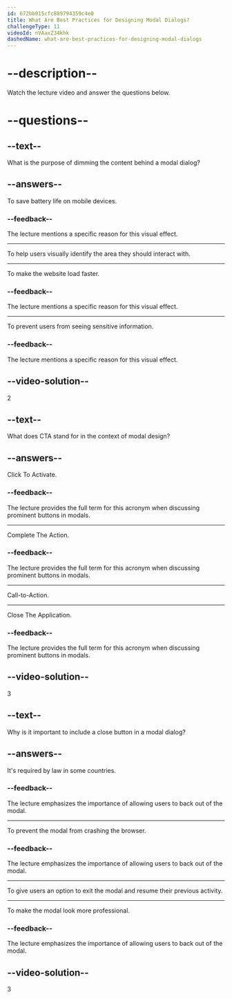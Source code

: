 ```yaml
---
id: 672bb015cfc889794359c4e0
title: What Are Best Practices for Designing Modal Dialogs?
challengeType: 11
videoId: nVAaxZ34khk
dashedName: what-are-best-practices-for-designing-modal-dialogs
---
```


# --description--

Watch the lecture video and answer the questions below.

# --questions--

## --text--

What is the purpose of dimming the content behind a modal dialog?

## --answers--

To save battery life on mobile devices.

### --feedback--

The lecture mentions a specific reason for this visual effect.

---

To help users visually identify the area they should interact with.

---

To make the website load faster.

### --feedback--

The lecture mentions a specific reason for this visual effect.

---

To prevent users from seeing sensitive information.

### --feedback--

The lecture mentions a specific reason for this visual effect.

## --video-solution--

2

## --text--

What does CTA stand for in the context of modal design?

## --answers--

Click To Activate.

### --feedback--

The lecture provides the full term for this acronym when discussing prominent buttons in modals.

---

Complete The Action.

### --feedback--

The lecture provides the full term for this acronym when discussing prominent buttons in modals.

---

Call-to-Action.

---

Close The Application.

### --feedback--

The lecture provides the full term for this acronym when discussing prominent buttons in modals.

## --video-solution--

3

## --text--

Why is it important to include a close button in a modal dialog?

## --answers--

It's required by law in some countries.

### --feedback--

The lecture emphasizes the importance of allowing users to back out of the modal.

---

To prevent the modal from crashing the browser.

### --feedback--

The lecture emphasizes the importance of allowing users to back out of the modal.

---

To give users an option to exit the modal and resume their previous activity.

---

To make the modal look more professional.

### --feedback--

The lecture emphasizes the importance of allowing users to back out of the modal.

## --video-solution--

3

